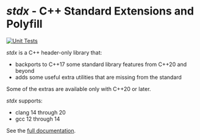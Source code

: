 # *stdx* - C++ Standard Extensions and Polyfill

[![Unit Tests](https://github.com/intel/cpp-std-extensions/actions/workflows/unit_tests.yml/badge.svg)](https://github.com/intel/cpp-std-extensions/actions/workflows/unit_tests.yml)

 *stdx* is a C++ header-only library that:
 
- backports to C++17 some standard library features from C++20 and beyond
- adds some useful extra utilities that are missing from the standard
 
Some of the extras are available only with C++20 or later.
 
*stdx* supports:
 
- clang 14 through 20
- gcc 12 through 14

See the [full documentation](https://intel.github.io/cpp-std-extensions/).
